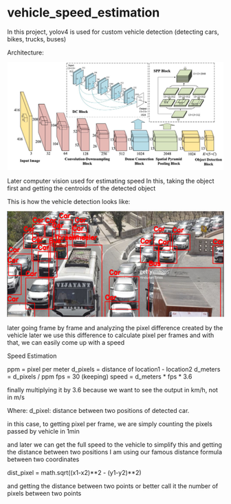 # vehicle_speed_estimation

In this project, yolov4 is used for custom vehicle detection (detecting cars, bikes, trucks, buses)

Architecture:

![](support/0_YUhz-TnIT8XBaiDp.jpeg)

Later computer vision used for estimating speed
In this, taking the object first and getting the centroids of the detected object

This is how the vehicle detection looks like:

![](support/vehicle.png)

later going frame by frame and analyzing the pixel difference created by the vehicle
later we use this difference to calculate pixel per frames and with that, we can easily come up with a speed 


Speed Estimation


ppm = pixel per meter
d_pixels = distance of location1 - location2
d_meters = d_pixels / ppm
fps = 30 (keeping)
speed = d_meters * fps * 3.6

finally multiplying it by 3.6 because we want to see the output in km/h, not in m/s


Where: d_pixel: distance between two positions of detected car.

in this case, to getting pixel per frame, we are simply counting the pixels passed by vehicle in 1min 

and later we can get the full speed to the vehicle to simplify this and getting the distance between two positions I am using our famous distance formula between two coordinates

dist_pixel = math.sqrt((x1-x2)**2 - (y1-y2)**2)

and getting the distance between two points or better call it the number of pixels between two points 

